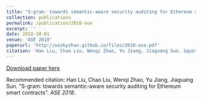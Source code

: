 ```yaml
---
title: "S-gram: towards semantic-aware security auditing for Ethereum smart contracts"
collection: publications
permalink: /publication/2018-ase
excerpt: ''
date: 2018-10-01
venue: 'ASE 2018'
paperurl: 'http://winkyzhao.github.io/files/2018-ase.pdf'
citation: 'Han Liu, Chao Liu, Wenqi Zhao, Yu Jiang, Jiaguang Sun. &quot;S-gram: towards semantic-aware security auditing for Ethereum smart contracts.&quot; <i>International Conference on Automated Software Engineering 2018</i>.'
---
```


[Download paper here](http://winkyzhao.github.io/files/2018-ase.pdf)

Recommended citation: Han Liu, Chao Liu, Wenqi Zhao, Yu Jiang, Jiaguang Sun. "S-gram: towards semantic-aware security auditing for Ethereum smart contracts". <i>ASE 2018</i>.
